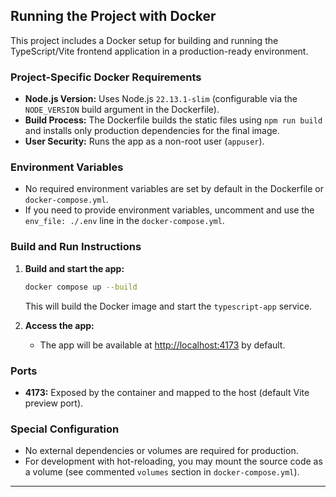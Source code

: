 ## Running the Project with Docker

This project includes a Docker setup for building and running the TypeScript/Vite frontend application in a production-ready environment.

### Project-Specific Docker Requirements
- **Node.js Version:** Uses Node.js `22.13.1-slim` (configurable via the `NODE_VERSION` build argument in the Dockerfile).
- **Build Process:** The Dockerfile builds the static files using `npm run build` and installs only production dependencies for the final image.
- **User Security:** Runs the app as a non-root user (`appuser`).

### Environment Variables
- No required environment variables are set by default in the Dockerfile or `docker-compose.yml`.
- If you need to provide environment variables, uncomment and use the `env_file: ./.env` line in the `docker-compose.yml`.

### Build and Run Instructions
1. **Build and start the app:**
   ```sh
   docker compose up --build
   ```
   This will build the Docker image and start the `typescript-app` service.

2. **Access the app:**
   - The app will be available at [http://localhost:4173](http://localhost:4173) by default.

### Ports
- **4173:** Exposed by the container and mapped to the host (default Vite preview port).

### Special Configuration
- No external dependencies or volumes are required for production.
- For development with hot-reloading, you may mount the source code as a volume (see commented `volumes` section in `docker-compose.yml`).

---
